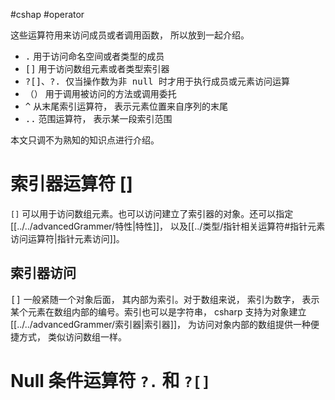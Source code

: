 #cshap #operator 

这些运算符用来访问成员或者调用函数， 所以放到一起介绍。

- <kbd>.</kbd> 用于访问命名空间或者类型的成员
- <kbd>[]</kbd> 用于访问数组元素或者类型索引器
- <kbd>?[]、?.</kdb> 仅当操作数为非 null 时才用于执行成员或元素访问运算
- <kbd>（）</kbd> 用于调用被访问的方法或调用委托
- <kbd>^</kbd> 从末尾索引运算符， 表示元素位置来自序列的末尾
- <kbd>..</kbd> 范围运算符， 表示某一段索引范围

本文只调不为熟知的知识点进行介绍。

# 索引器运算符 []

`[]` 可以用于访问数组元素。也可以访问建立了索引器的对象。还可以指定[[../../advancedGrammer/特性|特性]]， 以及[[../类型/指针相关运算符#指针元素访问运算符|指针元素访问]]。

## 索引器访问

<kbd>[]</kbd> 一般紧随一个对象后面， 其内部为索引。对于数组来说， 索引为数字， 表示某个元素在数组内部的编号。索引也可以是字符串， csharp 支持为对象建立[[../../advancedGrammer/索引器|索引器]]， 为访问对象内部的数组提供一种便捷方式， 类似访问数组一样。

# Null 条件运算符 `?.` 和 `?[]`


